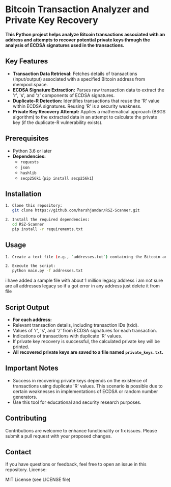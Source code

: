 

# Bitcoin Transaction Analyzer and Private Key Recovery

**This Python project helps analyze Bitcoin transactions associated with an address and attempts to recover potential private keys through the analysis of ECDSA signatures used in the transactions.**

## Key Features

* **Transaction Data Retrieval:** Fetches details of transactions (input/output) associated with a specified Bitcoin address from mempool.space.  
* **ECDSA Signature Extraction:** Parses raw transaction data to extract the 'r', 's', and 'z' components of ECDSA signatures.
* **Duplicate-R Detection:** Identifies transactions that reuse the 'R' value within ECDSA signatures. Reusing 'R' is a security weakness.
* **Private Key Recovery Attempt:** Applies a mathematical approach (BSGS algorithm) to the extracted data in an attempt to calculate the private key (if the duplicate-R vulnerability exists).

## Prerequisites

* Python 3.6 or later
* **Dependencies:**
   * `requests`
   * `json`
   * `hashlib`
   * `secp256k1` (`pip install secp256k1`)

## Installation

```bash
1. Clone this repository:
   git clone https://github.com/harshjamdar/RSZ-Scanner.git

2. Install the required dependencies:
   cd RSZ-Scanner
   pip install -r requirements.txt 
```
## Usage

```bash
1. Create a text file (e.g., `addresses.txt`) containing the Bitcoin addresses you want to analyze, with one address per line.

2. Execute the script:
   python main.py -f addresses.txt
```
i have added a sample file with about 1 million legacy address i am not sure are all addresses legacy so if u got error in any address just delete it from file

## Script Output

* **For each address:** 
* Relevant transaction details, including transaction IDs (txid).
* Values of 'r', 's', and 'z' from ECDSA signatures for each transaction.
* Indications of transactions with duplicate 'R' values.
* If private key recovery is successful, the calculated private key will be printed.
* **All recovered private keys are saved to a file named `private_keys.txt`.**

## Important Notes

* Success in recovering private keys depends on the existence of transactions using duplicate 'R' values. This scenario is possible due to certain weaknesses in implementations of ECDSA or random number generators.
* Use this tool for educational and security research purposes.

## Contributing
Contributions are welcome to enhance functionality or fix issues. Please submit a pull request with your proposed changes.

## Contact
If you have questions or feedback, feel free to open an issue in this repository.
License:

MIT License (see LICENSE file)



